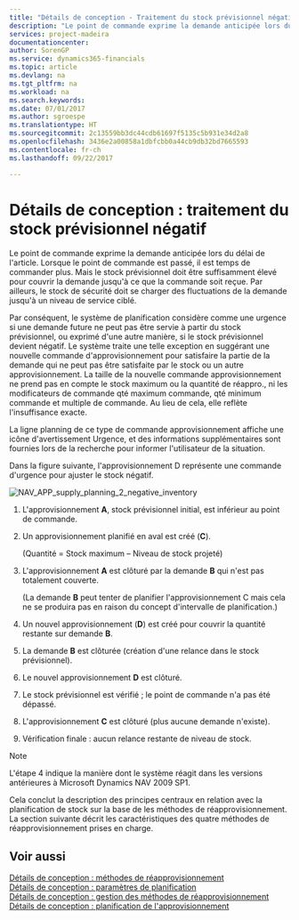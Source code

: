 ```yaml
---
title: "Détails de conception - Traitement du stock prévisionnel négatif | Microsoft Docs"
description: "Le point de commande exprime la demande anticipée lors du délai de l'article. Lorsque le point de commande est passé, il est temps de commander plus. Mais le stock prévisionnel doit être suffisamment élevé pour couvrir la demande jusqu'à ce que la commande soit reçue. Par ailleurs, le stock de sécurité doit se charger des fluctuations de la demande jusqu'à un niveau de service ciblé."
services: project-madeira
documentationcenter: 
author: SorenGP
ms.service: dynamics365-financials
ms.topic: article
ms.devlang: na
ms.tgt_pltfrm: na
ms.workload: na
ms.search.keywords: 
ms.date: 07/01/2017
ms.author: sgroespe
ms.translationtype: HT
ms.sourcegitcommit: 2c13559bb3dc44cdb61697f5135c5b931e34d2a8
ms.openlocfilehash: 3436e2a00858a1dbfcbb0a44cb9db32bd7665593
ms.contentlocale: fr-ch
ms.lasthandoff: 09/22/2017

---
```

# <a name="design-details-handling-projected-negative-inventory"></a>Détails de conception : traitement du stock prévisionnel négatif
Le point de commande exprime la demande anticipée lors du délai de l'article. Lorsque le point de commande est passé, il est temps de commander plus. Mais le stock prévisionnel doit être suffisamment élevé pour couvrir la demande jusqu'à ce que la commande soit reçue. Par ailleurs, le stock de sécurité doit se charger des fluctuations de la demande jusqu'à un niveau de service ciblé.  

 Par conséquent, le système de planification considère comme une urgence si une demande future ne peut pas être servie à partir du stock prévisionnel, ou exprimé d'une autre manière, si le stock prévisionnel devient négatif. Le système traite une telle exception en suggérant une nouvelle commande d'approvisionnement pour satisfaire la partie de la demande qui ne peut pas être satisfaite par le stock ou un autre approvisionnement. La taille de la nouvelle commande approvisionnement ne prend pas en compte le stock maximum ou la quantité de réappro., ni les modificateurs de commande qté maximum commande, qté minimum commande et multiple de commande. Au lieu de cela, elle reflète l'insuffisance exacte.  

 La ligne planning de ce type de commande approvisionnement affiche une icône d'avertissement Urgence, et des informations supplémentaires sont fournies lors de la recherche pour informer l'utilisateur de la situation.  

 Dans la figure suivante, l'approvisionnement D représente une commande d'urgence pour ajuster le stock négatif.  

 ![](media/nav_app_supply_planning_2_negative_inventory.png "NAV_APP_supply_planning_2_negative_inventory")  

1.  L'approvisionnement **A**, stock prévisionnel initial, est inférieur au point de commande.  

2.  Un approvisionnement planifié en aval est créé (**C**).  

     (Quantité = Stock maximum – Niveau de stock projeté)  

3.  L'approvisionnement **A** est clôturé par la demande **B** qui n'est pas totalement couverte.  

     (La demande **B** peut tenter de planifier l'approvisionnement C mais cela ne se produira pas en raison du concept d'intervalle de planification.)  

4.  Un nouvel approvisionnement (**D**) est créé pour couvrir la quantité restante sur demande **B**.  

5.  La demande **B** est clôturée (création d'une relance dans le stock prévisionnel).  

6.  Le nouvel approvisionnement **D** est clôturé.  

7.  Le stock prévisionnel est vérifié ; le point de commande n'a pas été dépassé.  

8.  L'approvisionnement **C** est clôturé (plus aucune demande n'existe).  

9. Vérification finale : aucun relance restante de niveau de stock.  

> [!NOTE]  
>  L'étape 4 indique la manière dont le système réagit dans les versions antérieures à Microsoft Dynamics NAV 2009 SP1.  

 Cela conclut la description des principes centraux en relation avec la planification de stock sur la base de les méthodes de réapprovisionnement. La section suivante décrit les caractéristiques des quatre méthodes de réapprovisionnement prises en charge.  

## <a name="see-also"></a>Voir aussi  
 [Détails de conception : méthodes de réapprovisionnement](design-details-reordering-policies.md)   
 [Détails de conception : paramètres de planification](design-details-planning-parameters.md)   
 [Détails de conception : gestion des méthodes de réapprovisionnement](design-details-handling-reordering-policies.md)   
 [Détails de conception : planification de l'approvisionnement](design-details-supply-planning.md)

